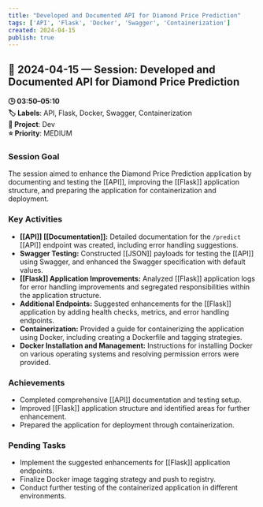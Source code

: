 ```yaml
---
title: "Developed and Documented API for Diamond Price Prediction"
tags: ['API', 'Flask', 'Docker', 'Swagger', 'Containerization']
created: 2024-04-15
publish: true
---
```


## 📅 2024-04-15 — Session: Developed and Documented API for Diamond Price Prediction

**🕒 03:50–05:10**  
**🏷️ Labels**: API, Flask, Docker, Swagger, Containerization  
**📂 Project**: Dev  
**⭐ Priority**: MEDIUM  


### Session Goal
The session aimed to enhance the Diamond Price Prediction application by documenting and testing the [[API]], improving the [[Flask]] application structure, and preparing the application for containerization and deployment.

### Key Activities
- **[[API]] [[Documentation]]:** Detailed documentation for the `/predict` [[API]] endpoint was created, including error handling suggestions.
- **Swagger Testing:** Constructed [[JSON]] payloads for testing the [[API]] using Swagger, and enhanced the Swagger specification with default values.
- **[[Flask]] Application Improvements:** Analyzed [[Flask]] application logs for error handling improvements and segregated responsibilities within the application structure.
- **Additional Endpoints:** Suggested enhancements for the [[Flask]] application by adding health checks, metrics, and error handling endpoints.
- **Containerization:** Provided a guide for containerizing the application using Docker, including creating a Dockerfile and tagging strategies.
- **Docker Installation and Management:** Instructions for installing Docker on various operating systems and resolving permission errors were provided.

### Achievements
- Completed comprehensive [[API]] documentation and testing setup.
- Improved [[Flask]] application structure and identified areas for further enhancement.
- Prepared the application for deployment through containerization.

### Pending Tasks
- Implement the suggested enhancements for [[Flask]] application endpoints.
- Finalize Docker image tagging strategy and push to registry.
- Conduct further testing of the containerized application in different environments.
